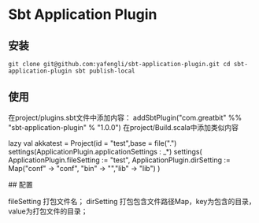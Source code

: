 Sbt Application Plugin
===========


## 安装

`
git clone git@github.com:yafengli/sbt-application-plugin.git
cd sbt-application-plugin
sbt publish-local
`

## 使用

在project/plugins.sbt文件中添加内容：
addSbtPlugin("com.greatbit" %% "sbt-application-plugin" % "1.0.0")
在project/Build.scala中添加类似内容
<p>
lazy val akkatest = Project(id = "test",base = file(".") settings(ApplicationPlugin.applicationSettings : _*) settings(
        ApplicationPlugin.fileSetting := "test", 
        ApplicationPlugin.dirSetting := Map("conf" -> "conf", "bin" -> "","lib" -> "lib")
    )
</p>
## 配置

fileSetting 打包文件名；
dirSetting  打包包含文件路径Map，key为包含的目录，value为打包文件的目录；
